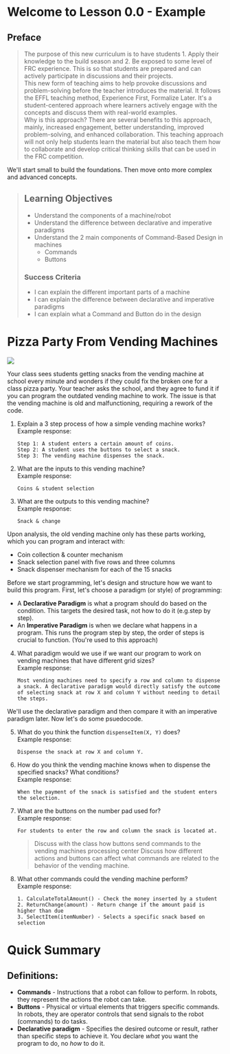 # Welcome to Lesson 0.0 - Example

## Preface

> The purpose of this new curriculum is to have students 1. Apply their knowledge to the build season and 2. Be exposed to some level of FRC experience. This is so that students are prepared and can actively participate in discussions and their projects.<br />
> This new form of teaching aims to help provoke discussions and problem-solving before the teacher introduces the material. It follows the EFFL teaching method, Experience First, Formalize Later. It's a student-centered approach where learners actively engage with the concepts and discuss them with real-world examples.<br />
> Why is this approach? There are several benefits to this approach, mainly, increased engagement, better understanding, improved problem-solving, and enhanced collaboration. This teaching approach will not only help students learn the material but also teach them how to collaborate and develop critical thinking skills that can be used in the FRC competition.

We'll start small to build the foundations. Then move onto more complex and advanced concepts.

> ## Learning Objectives
>
> - Understand the components of a machine/robot
> - Understand the difference between declarative and imperative paradigms
> - Understand the 2 main components of Command-Based Design in machines
>   - Commands
>   - Buttons
>
> ### Success Criteria
>
> - I can explain the different important parts of a machine
> - I can explain the difference between declarative and imperative paradigms
> - I can explain what a Command and Button do in the design

# Pizza Party From Vending Machines

![](https://i.giphy.com/media/v1.Y2lkPTc5MGI3NjExd3Qxa3d6MmN4dWVhM3h4NWp0MGo0NXJrdjZxMG0xbHczMjRvdXR4cyZlcD12MV9pbnRlcm5hbF9naWZfYnlfaWQmY3Q9Zw/3orieSZhqmslIgWTlu/giphy.gif)

Your class sees students getting snacks from the vending machine at school every minute and wonders if they could fix the broken one for a class pizza party. Your teacher asks the school, and they agree to fund it if you can program the outdated vending machine to work. The issue is that the vending machine is old and malfunctioning, requiring a rework of the code.

1. Explain a 3 step process of how a simple vending machine works?
   <br />Example response:

   ```
   Step 1: A student enters a certain amount of coins.
   Step 2: A student uses the buttons to select a snack.
   Step 3: The vending machine dispenses the snack.
   ```

2. What are the inputs to this vending machine?
   <br />Example response:
   ```
   Coins & student selection
   ```
3. What are the outputs to this vending machine?
   <br />Example response:
   ```
   Snack & change
   ```

Upon analysis, the old vending machine only has these parts working, which you can program and interact with:

- Coin collection & counter mechanism
- Snack selection panel with five rows and three columns
- Snack dispenser mechanism for each of the 15 snacks

Before we start programming, let's design and structure how we want to build this program. First, let's choose a paradigm (or style) of programming:

- A **Declarative Paradigm** is what a program should do based on the condition. This targets the desired task, not how to do it (e.g.step by step).
- An **Imperative Paradigm** is when we declare what happens in a program. This runs the program step by step, the order of steps is crucial to function. (You're used to this approach)

4. What paradigm would we use if we want our program to work on vending machines that have different grid sizes?
   <br />Example response:
   ```
   Most vending machines need to specify a row and column to dispense a snack. A declarative paradigm would directly satisfy the outcome of selecting snack at row X and column Y without needing to detail the steps.
   ```

We'll use the declarative paradigm and then compare it with an imperative paradigm later. Now let's do some psuedocode.

5. What do you think the function `dispenseItem(X, Y)` does?
   <br />Example response:

   ```
   Dispense the snack at row X and column Y.
   ```

6. How do you think the vending machine knows when to dispense the specified snacks? What conditions?
   <br />Example response:

   ```
   When the payment of the snack is satisfied and the student enters the selection.
   ```

7. What are the buttons on the number pad used for?
   <br />Example response:

   ```
   For students to enter the row and column the snack is located at.
   ```

   > Discuss with the class how buttons send commands to the vending machines processing center
   > Discuss how different actions and buttons can affect what commands are related to the behavior of the vending machine.

8. What other commands could the vending machine perform?
   <br />Example response:
   ```
   1. CalculateTotalAmount() - Check the money inserted by a student
   2. ReturnChange(amount) - Return change if the amount paid is higher than due
   3. SelectItem(itemNumber) - Selects a specific snack based on selection
   ```

# Quick Summary

## Definitions:

- **Commands** - Instructions that a robot can follow to perform. In robots, they represent the actions the robot can take.
- **Buttons** - Physical or virtual elements that triggers specific commands. In robots, they are operator controls that send signals to the robot (commands) to do tasks.
- **Declarative paradigm** - Specifies the desired outcome or result, rather than specific steps to achieve it. You declare _what_ you want the program to do, no _how_ to do it.
